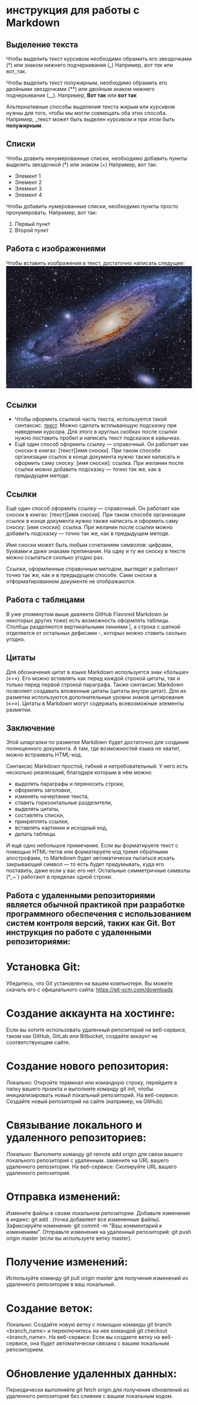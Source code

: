 # инструкция для работы с Markdown

## Выделение текста

Чтобы выделить текст курсивом необходимо обрамить его звездочками (*) или знаком нижнего подчеркивания (_) Например, *вот так* или вот_так.

Чтобы выделить текст полужирным, необходимо обрамить его двойными звездочками (**) или двойным знаком нижнего подчеркивания (__). Например, **Вот так** или __вот так__

Альтернативные способы выделения текста жирым или курсивом нужны для того, чтобы мы могли совмещать оба этих способа. Например, _текст может быть выделен курсивом и при этом быть **полужирным**.
## Списки

Чтобы доавить ненумерованные списки, необходимо добавить пункты выделить звездочкой (*) или знаком (+) Например, вот так:
* Элемент 1
* Элемент 2
* Элемент 3
* Элемент 4

Чтобы добавить нумерованные списки, необходимо пункты просто пронумеровать.
Например, вот так:
1. Первый пункт
2. Второй пункт


## Работа с изображениями

Чтобы вставить изображения в текст, достаточно написать следущее:
![Галактика](Галактика.jpeg)
## Ссылки
- Чтобы оформить ссылкой часть текста, используется такой синтаксис: [текст](ссылка). Можно сделать всплывающую подсказку при наведении курсора. Для этого в круглых скобках после ссылки нужно поставить пробел и написать текст подсказки в кавычках.
- Ещё один способ оформить ссылку — справочный. Он работает как сноски в книгах: [текст][имя сноски]. При таком способе организации ссылок в конце документа нужно также написать и оформить саму сноску: [имя сноски]: ссылка. При желании после ссылки можно добавить подсказку — точно так же, как в предыдущем методе.

## Ссылки
Ещё один способ оформить ссылку — справочный. Он работает как сноски в книгах: [текст][имя сноски]. При таком способе организации ссылок в конце документа нужно также написать и оформить саму сноску: [имя сноски]: ссылка. При желании после ссылки можно добавить подсказку — точно так же, как в предыдущем методе.

Имя сноски может быть любым сочетанием символов: цифрами, буквами и даже знаками препинания. На одну и ту же сноску в тексте можно ссылаться сколько угодно раз.

Ссылки, оформленные справочным методом, выглядят и работают точно так же, как и в предыдущем способе. Сами сноски в отформатированном документе не отображаются.

## Работа с таблицами
В уже упомянутом выше диалекте GitHub Flavored Markdown (и некоторых других тоже) есть возможность оформлять таблицы. Столбцы разделяются вертикальными линиями |, а строка с шапкой отделяется от остальных дефисами -, которых можно ставить сколько угодно.

## Цитаты
Для обозначения цитат в языке Markdown используется знак «больше» («>»). Его можно вставлять как перед каждой строкой цитаты, так и только перед первой строкой параграфа. Также синтаксис Markdown позволяет создавать вложенные цитаты (цитаты внутри цитат). Для их разметки используются дополнительные уровни знаков цитирования («>»). Цитаты в Markdown могут содержать всевозможные элементы разметки.

## Заключение
Этой шпаргалки по разметке Markdown будет достаточно для создания полноценного документа. А там, где возможностей языка не хватит, можно встраивать HTML-код.

Синтаксис Markdown простой, гибкий и нетребовательный. У него есть несколько реализаций, благодаря которым в нём можно:

- выделять параграфы и переносить строки,
- оформлять заголовки,
- изменять начертание текста,
- ставить горизонтальные разделители,
- выделять цитаты,
- составлять списки,
- прикреплять ссылки,
- вставлять картинки и исходный код,
- делать таблицы.

И ещё одно небольшое примечание. Если вы форматируете текст с помощью HTML-тегов или форматируете код тремя обратными апострофами, то Markdown будет автоматически пытаться искать закрывающий символ — то есть будет придумывать, куда его поставить, даже если у вас его нет. Остальные симметричные символы (*_~`) работают в пределах одной строки.
## Работа с удаленными репозиториями является обычной практикой при разработке программного обеспечения с использованием систем контроля версий, таких как Git. Вот инструкция по работе с удаленными репозиториями:

# Установка Git:
Убедитесь, что Git установлен на вашем компьютере. Вы можете скачать его с официального сайта: https://git-scm.com/downloads

# Создание аккаунта на хостинге:
Если вы хотите использовать удаленный репозиторий на веб-сервисе, таком как GitHub, GitLab или Bitbucket, создайте аккаунт на соответствующем сайте.

# Создание нового репозитория:
Локально: Откройте терминал или командную строку, перейдите в папку вашего проекта и выполните команду git init, чтобы инициализировать новый локальный репозиторий.
На веб-сервисе: Создайте новый репозиторий на сайте (например, на GitHub).

# Связывание локального и удаленного репозиториев:
Локально: Выполните команду git remote add origin <URL> для связи вашего локального репозитория с удаленным. <URL> замените на URL вашего удаленного репозитория.
На веб-сервисе: Скопируйте URL вашего удаленного репозитория.

# Отправка изменений:
Измените файлы в своем локальном репозитории.
Добавьте изменения в индекс: git add . (точка добавляет все измененные файлы).
Зафиксируйте изменения: git commit -m "Ваш комментарий к изменениям".
Отправьте изменения на удаленный репозиторий: git push origin master (если вы используете ветку master).

# Получение изменений:
Используйте команду git pull origin master для получения изменений из удаленного репозитория в ваш локальный.

# Создание веток:
Локально: Создайте новую ветку с помощью команды git branch <branch_name> и переключитесь на нее командой git checkout <branch_name>.
На веб-сервисе: Если вы создаете ветку на веб-сервисе, она будет автоматически связана с вашим локальным репозиторием.

# Обновление удаленных данных:
Периодически выполняйте git fetch origin для получения обновлений из удаленного репозитория без слияния с вашим локальным кодом.